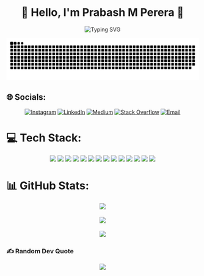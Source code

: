 <h1 align="center">💫 Hello, I'm Prabash M Perera 👋</h1>

<p align="center">
  <img src="https://readme-typing-svg.demolab.com?font=Fira+Code&weight=500&size=22&pause=1000&color=F78C6C&center=true&width=450&lines=Software+Engineer+in+Progress...;Full-Stack+Developer+(Soon!);Java+Lover+%F0%9F%92%99;React+Explorer+%F0%9F%92%BB;Smart+Solutions+Need+Dumb+Mistakes" alt="Typing SVG" />
</p>

<p align="center">
  <img src="https://raw.githubusercontent.com/platane/snk/output/github-contribution-grid-snake.svg" alt="GitHub Snake Animation" />
</p>

## 🌐 Socials:

<p align="center">
  <a href="https://instagram.com/PrabashPerera"><img src="https://img.shields.io/badge/Instagram-%23E4405F.svg?logo=Instagram&logoColor=white" alt="Instagram"></a>
  <a href="https://www.linkedin.com/in/prabash-perera-5968112b8/"><img src="https://img.shields.io/badge/LinkedIn-%230077B5.svg?logo=linkedin&logoColor=white" alt="LinkedIn"></a>
  <a href="https://medium.com/@prabashmperera01"><img src="https://img.shields.io/badge/Medium-12100E?logo=medium&logoColor=white" alt="Medium"></a>
  <a href="https://stackoverflow.com/users/25151472/prabash-perera"><img src="https://img.shields.io/badge/-Stackoverflow-FE7A16?logo=stack-overflow&logoColor=white" alt="Stack Overflow"></a>
  <a href="mailto:prabashmperera01@gmail.com"><img src="https://img.shields.io/badge/Email-D14836?logo=gmail&logoColor=white" alt="Email"></a>
</p>

# 💻 Tech Stack:
<p align="center">
  <img src="https://img.shields.io/badge/java-%23ED8B00.svg?style=for-the-badge&logo=openjdk&logoColor=white">
  <img src="https://img.shields.io/badge/javascript-%23323330.svg?style=for-the-badge&logo=javascript&logoColor=%23F7DF1E">
  <img src="https://img.shields.io/badge/css3-%231572B6.svg?style=for-the-badge&logo=css3&logoColor=white">
  <img src="https://img.shields.io/badge/html5-%23E34F26.svg?style=for-the-badge&logo=html5&logoColor=white">
  <img src="https://img.shields.io/badge/python-3670A0?style=for-the-badge&logo=python&logoColor=ffdd54">
  <img src="https://img.shields.io/badge/javafx-%23FF0000.svg?style=for-the-badge&logo=javafx&logoColor=white">
  <img src="https://img.shields.io/badge/NPM-%23CB3837.svg?style=for-the-badge&logo=npm&logoColor=white">
  <img src="https://img.shields.io/badge/node.js-6DA55F?style=for-the-badge&logo=node.js&logoColor=white">
  <img src="https://img.shields.io/badge/Next-black?style=for-the-badge&logo=next.js&logoColor=white">
  <img src="https://img.shields.io/badge/react-%2320232a.svg?style=for-the-badge&logo=react&logoColor=%2361DAFB">
  <img src="https://img.shields.io/badge/spring-%236DB33F.svg?style=for-the-badge&logo=spring&logoColor=white">
  <img src="https://img.shields.io/badge/mysql-4479A1.svg?style=for-the-badge&logo=mysql&logoColor=white">
  <img src="https://img.shields.io/badge/git-%23F05033.svg?style=for-the-badge&logo=git&logoColor=white">
  <img src="https://img.shields.io/badge/github-%23121011.svg?style=for-the-badge&logo=github&logoColor=white">
</p>

# 📊 GitHub Stats:
<p align="center">
  <img src="https://github-readme-stats.vercel.app/api?username=Prabhashperera&theme=radical&hide_border=false&include_all_commits=true&count_private=false">
  <br/> <br/>
  <img src="https://github-readme-streak-stats.herokuapp.com/?user=Prabhashperera&theme=radical&hide_border=false">
  <br/> <br/>
  <img src="https://github-readme-stats.vercel.app/api/top-langs/?username=Prabhashperera&theme=radical&hide_border=false&include_all_commits=true&count_private=false&layout=compact">
</p>

### ✍️ Random Dev Quote
<p align="center">
  <img src="https://quotes-github-readme.vercel.app/api?type=horizontal&theme=radical">
</p>
